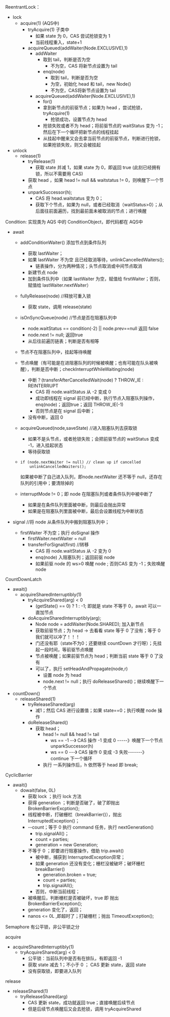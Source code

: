 ReentrantLock：

* lock
  * acquire(1) (AQS中)
    * tryAcquire(1)  子类中
      * 如果 state 为 0，CAS 尝试抢锁变为 1
      * 当前线程重入，state+1
    * acquireQueued(addWaiter(Node.EXCLUSIVE),1)
      * addWaiter
        * 取到 tail，判断是否为空
          * 不为空，CAS 将新节点设置为 tail
        * enq(node)
          * 取到 tail，判断是否为空
          * 为空，初始化 head 和 tail，new Node()
          * 不为空，CAS将新节点设置为 tail
      * acquireQueued(addWaiter(Node.EXCLUSIVE),1)
        * for()
        * 拿到新节点的前驱节点；如果为 head ，尝试抢锁，tryAcquire(1)
          * 抢锁成功，设置节点为 head
        * 抢锁失败或者不为 head；将前驱节点的 waitStatus 变为 -1；然后在下一个循环把新节点的线程挂起
        * 从挂起中醒来又会去拿当前节点的前驱节点，判断进行抢锁，如果抢锁失败，则又会被挂起
* unlock
  * release(1)
    * tryRelease(1)
      * 获取 state 并减 1，如果 state 为 0，即返回 true (此刻已经拥有锁，所以不需要用 CAS)
    * 获取 head ，如果 head != null && waitstatus != 0，则唤醒下一个节点
    * unparkSuccessor(h);
      * CAS 将 head.waitstatus 变为 0；
      * 获取下个节点，如果为 null，或者已经取消（waitStatus>0）；从后面往前面遍历，找到最前面未被取消的节点；进行唤醒





Condition: 实现类为 AQS 中的 ConditionObject，即代码都在 AQS中

* await

  * addConditionWaiter() 添加节点到条件队列

    * 获取 lastWaiter；
    * 如果 lastWaiter 不为空 且已经取消等待，unlinkCancelledWaiters();
      * 链表操作，分为两种情况；头节点取消或中间节点取消
    * 新建节点 node
    * 加到条件队列中（如果 lastWaiter 为空，赋值给 firstWaiter；否则，赋值给 lastWaiter.nextWaiter）

  * fullyRelease(node) //释放可重入锁

    * 获取 state，调用 release(state)

  * isOnSyncQueue(node) //节点是否在阻塞队列中

    * node.waitStatus == condition(-2) || node.prev==null 返回 false
    * node.next != null; 返回true
    * 从后往前遍历链表；判断是否有相等

  * 节点不在阻塞队列中，挂起等待唤醒

  * 节点唤醒（有可能是在进阻塞队列的时候被唤醒；也有可能在队头被唤醒），判断是否中断；checkInterruptWhileWaiting(node)

    * 中断？(transferAfterCancelledWait(node) ? THROW_IE : REINTERRUPT
      * CAS 将 node.waitStatus 从 -2 变成 0
      * 成功即线程在 signal 前已经中断，执行节点入阻塞队列操作，enq(node)；返回true；返回 THROW_IE(-1)
      * 否则节点是在 signal 后中断；
    * 没有中断，返回 0

  * acquireQueued(node,saveState) //进入阻塞队列去获取锁

    * 如果不是头节点，或者抢锁失败；会把前驱节点的 waitStatus 变成 -1，进入挂起状态
    * 等待获取锁

  * ```
    if (node.nextWaiter != null) // clean up if cancelled
        unlinkCancelledWaiters();
    ```

    如果被中断了自己进入队列，即node.nextWaiter 还不等于 null，还存在队列的引用中；要清除掉的

  * interruptMode != 0；即 node 在阻塞队列或者条件队列中被中断了

    * 如果是在条件队列里面被中断，则最后会抛出异常
    * 如果是在阻塞队列里面被中断，最后会设置线程为中断状态

* signal   //将 node 从条件队列中搬到阻塞队列中；

  * firstWaiter 不为空；执行 doSignal 操作
    * firstWaiter.nextWaiter = null
    * transferForSignal(first) //转移
      * CAS 将 node.waitStatus 从 -2 变为 0 
      * enq(node) 入阻塞队列；返回前驱 node
      * 如果前驱 node 的 ws>0 唤醒 node ; 否则CAS 变为 -1；失败唤醒node





CountDownLatch

* await()
  * acquireSharedInterruptibly(1)
    * tryAcquireShared(arg) < 0
      * (getState() == 0) ? 1 : -1; 即就是 state 不等于 0，await 可以一直加节点
    * doAcquireSharedInterruptibly(arg);
      *  Node node = addWaiter(Node.SHARED); 加入新节点
      * 获取前驱节点；为 head -> 去看看 state 等于 0 了没有；等于 0 我们就可以冲了！！！
      * 门还没有耶（state不为0；还要继续 countDown 才行呀）；先挂起一段时间，等前驱节点唤醒
      * 节点被唤醒；如果前驱节点为 head；判断当前 state 等于 0 了没有
      * 可以了，执行 setHeadAndPropagate(node,r)
        * 设置 node 为 head
        * node.next != null；执行 doReleaseShared()；继续唤醒下一个节点
* countDown()
  * releaseShared(1)
    * tryReleaseShared(arg)
      * 减1；然后 CAS 进行设置值；如果 state==0；执行唤醒 node 操作
    * doReleaseShared()
      * 获取 head；
        * head != null && head != tail
          * ws == -1 --》 CAS 操作 -1 变成 0  -----》唤醒下一个节点 unparkSuccessor(h)
          * ws == 0 ---》 CAS 操作 0 变成 -3    失败-------》 continue 下一个循环
        * 执行 一系列操作后，h 依然等于 head 即 break;





CyclicBarrier

* await()
  * dowait(false, 0L)
    * 获取 lock ；执行 lock 方法
    * 获得 generation ；判断是否破了，破了即抛出 BrokenBarrierExcption();
    * 线程被中断，打破栅栏（breakBarrier()），抛出 InterruptedException()；
    * --count；等于 0 执行 command 任务，执行 nextGeneration()
      * trip.signalAll()；
      * count = parties;
      * generation = new Generation;
    * 不等于 0 ；即要进行阻塞操作，借助 trip.await()
      * 被中断，捕获到 InterruptedException异常；
      * 如果 generation 还没有变化；栅栏没被破坏；破环栅栏 breakBarrier()
        * generation.broken = true;
        * count = parties;
        * trip.signalAll();
      * 否则，中断当前线程；
    * 被唤醒后，判断栅栏是否被破坏，true 即 抛出 BrokenBarrierException();
    * generation 变化了，返回；
    * nanos <= 0L ,即超时了；打破栅栏；抛出 TimeoutException();



Semaphore  有公平锁，非公平锁之分

acquire

* acquireSharedInterruptibly(1)
  * tryAcquireShared(arg) < 0
    * 公平锁：当前队列中是否有在排队，有即返回 -1
    * 获取 state 减去 1；不小于 0 ； CAS 更新 state，返回 state
    * 没有获取锁，即要进入队列

release

* releaseShared(1)
  * tryReleaseShared(arg)
    * CAS 更新 state，成功就返回 true；直接唤醒后续节点
    * 但是后续节点唤醒后又会去抢锁，调用 tryAcquireShared

